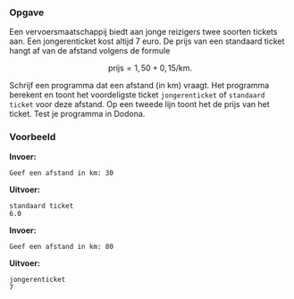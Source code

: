 ### Opgave


Een vervoersmaatschappij biedt aan jonge reizigers twee soorten tickets aan. Een jongerenticket kost altijd 7 euro. De prijs van een standaard ticket hangt af van de afstand volgens de formule

$$
\mathsf{prijs =  1,50  + 0,15 /km}.
$$

Schrijf een programma dat een afstand (in km) vraagt. Het programma berekent en toont het voordeligste ticket `jongerenticket` of `standaard ticket` voor deze afstand. Op een tweede lijn toont het de prijs van het ticket. Test je programma in Dodona.


### Voorbeeld

**Invoer:**

    Geef een afstand in km: 30

**Uitvoer:**

    standaard ticket
    6.0

**Invoer:**

    Geef een afstand in km: 80

**Uitvoer:**

    jongerenticket
    7
